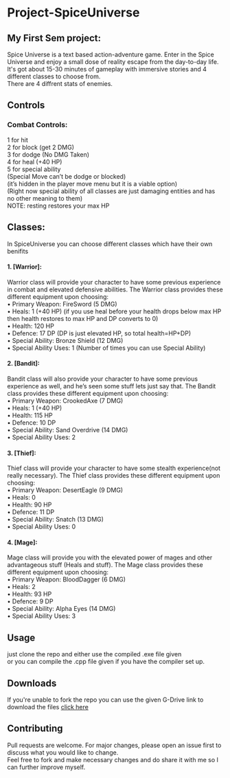 # Project-SpiceUniverse

## My First Sem project:

Spice Universe is a text based action-adventure game.
Enter in the Spice Universe and enjoy a small dose of reality escape from the day-to-day life.
It's got about 15-30 minutes of gameplay with immersive stories and 4 different classes to choose from.\
There are 4 diffrent stats of enemies.

## Controls

### Combat Controls:
1 for hit\
2 for block (get 2 DMG)\
3 for dodge (No DMG Taken)\
4 for heal (+40 HP)\
5 for special ability\
(Special Move can’t be dodge or blocked)\
(it’s hidden in the player move menu but it is a viable option)\
(Right now special ability of all classes are just damaging entities and has no other meaning to them)\
NOTE: resting restores your max HP

## Classes:
In SpiceUniverse you can choose different classes which have their own benifits

#### 1. [Warrior]:

Warrior class will provide your character to have some previous experience in combat and elevated defensive abilities. The Warrior class provides these different equipment upon choosing:\
• Primary Weapon: FireSword (5 DMG)\
• Heals: 1 (+40 HP) (if you use heal before your health drops below max HP then health restores to max HP and DP converts to 0)\
• Health: 120 HP\
• Defence: 17 DP (DP is just elevated HP, so total health=HP+DP)\
• Special Ability: Bronze Shield (12 DMG)\
• Special Ability Uses: 1 (Number of times you can use Special Ability)

#### 2. [Bandit]:

Bandit class will also provide your character to have some previous experience as well, and he’s seen some stuff lets just say that. The Bandit class provides these different equipment upon choosing:\
• Primary Weapon: CrookedAxe (7 DMG)\
• Heals: 1 (+40 HP)\
• Health: 115 HP\
• Defence: 10 DP\
• Special Ability: Sand Overdrive (14 DMG)\
• Special Ability Uses: 2

#### 3. [Thief]:

Thief class will provide your character to have some stealth experience(not really necessary). The Thief class provides these different equipment upon choosing:\
• Primary Weapon: DesertEagle (9 DMG)\
• Heals: 0\
• Health: 90 HP\
• Defence: 11 DP\
• Special Ability: Snatch (13 DMG)\
• Special Ability Uses: 0

#### 4. [Mage]:

Mage class will provide you with the elevated power of mages and other advantageous stuff (Heals and stuff). The Mage class provides these different equipment upon choosing:\
• Primary Weapon: BloodDagger (6 DMG)\
• Heals: 2\
• Health: 93 HP\
• Defence: 9 DP\
• Special Ability: Alpha Eyes (14 DMG)\
• Special Ability Uses: 3

## Usage
just clone the repo and either use the compiled .exe file given\
or you can compile the .cpp file given if you have the compiler set up.
## Downloads
If you're unable to fork the repo you can use the given G-Drive link to download the files
[click here](https://drive.google.com/drive/folders/1GUxkeKa8YWFZgNZ5cprOIgmcjCZvzuxy?usp=sharing)

## Contributing
Pull requests are welcome. For major changes, please open an issue first to discuss what you would like to change.\
Feel free to fork and make necessary changes and do share it with me so I can further improve myself.

